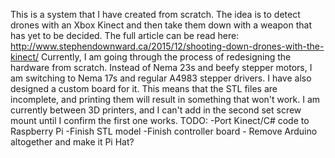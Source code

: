 This is a system that I have created from scratch. The idea is to detect drones with an Xbox Kinect and then take them down with a weapon that has yet to be decided. The full article can be read here: http://www.stephendownward.ca/2015/12/shooting-down-drones-with-the-kinect/ 
Currently, I am going through the process of redesigning the hardware from scratch. Instead of Nema 23s and beefy stepper motors, I am switching to Nema 17s and regular A4983 stepper drivers. I have also designed a custom board for it. This means that the STL files are incomplete, and printing them will result in something that won't work. I am currently between 3D printers, and I can't add in the second set screw mount until I confirm the first one works. 
TODO:
-Port Kinect/C# code to Raspberry Pi
-Finish STL model
-Finish controller board - Remove Arduino altogether and make it Pi Hat?
